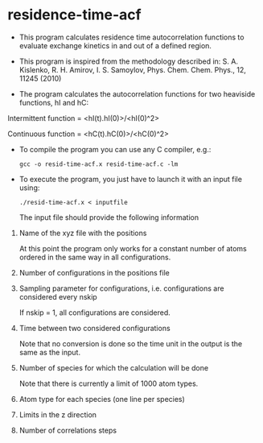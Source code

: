 # residence-time-acf

* This program calculates residence time autocorrelation functions to evaluate exchange kinetics 
in and out of a defined region.

* This program is inspired from the methodology described in:
S. A. Kislenko, R. H. Amirov, I. S. Samoylov, Phys. Chem. Chem. Phys., 12, 11245 (2010) 

* The program calculates the autocorrelation functions for two heaviside functions, hI and hC:

Intermittent function = <hI(t).hI(0)>/<hI(0)^2>

Continuous function = <hC(t).hC(0)>/<hC(0)^2>

* To compile the program you can use any C compiler, e.g.:

  `gcc -o resid-time-acf.x resid-time-acf.c -lm`

* To execute the program, you just have to launch it with an input file using:

  `./resid-time-acf.x < inputfile`
  
  The input file should provide the following information

1. Name of the xyz file with the positions 
   
   At this point the program only works for a constant number of atoms ordered in the same way 
in all configurations.

2. Number of configurations in the positions file

3. Sampling parameter for configurations, i.e. configurations are considered every nskip
  
   If nskip = 1, all configurations are considered.

4. Time between two considered configurations

   Note that no conversion is done so the time unit in the output is the same as the input.

5. Number of species for which the calculation will be done

   Note that there is currently a limit of 1000 atom types.

6. Atom type for each species (one line per species)

7. Limits in the z direction 

8. Number of correlations steps
